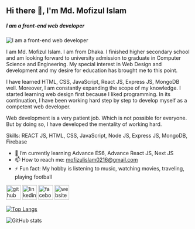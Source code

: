 ## Hi there 👋, I'm Md. Mofizul Islam
##### I am a front-end web developer
![I am a front-end web developer](https://media-exp1.licdn.com/dms/image/C4E16AQHcVNZjfpbfZA/profile-displaybackgroundimage-shrink_200_800/0/1638113116838?e=1643846400&v=beta&t=D9Mkb3rgN1Zzdc8JO-qqqN1KFLzZ523nNtlKhd3EGKg)

I am Md. Mofizul Islam. I am from Dhaka. I finished higher secondary school and am looking forward to university admission to graduate in Computer Science and Engineering. My special interest in Web Design and development and my desire for education has brought me to this point.

I have learned HTML, CSS, JavaScript, React JS, Express JS, MongoDB well. Moreover, I am constantly expanding the scope of my knowledge. I started learning web design first because I liked programming. In its continuation, I have been working hard step by step to develop myself as a competent web developer.

Web development is a very patient job. Which is not possible for everyone. But by doing so, I have developed the mentality of working hard.

Skills: REACT JS, HTML, CSS, JavaScript, Node JS, Express JS, MongoDB, Firebase

- 🌱 I’m currently learning Advance ES6, Advance React JS, Next JS 
- 📫 How to reach me: mofizulislam0216@gmail.com 
- ⚡ Fun fact: My hobby is listening to music, watching movies, traveling, playing football 


[<img src='https://cdn.jsdelivr.net/npm/simple-icons@3.0.1/icons/github.svg' alt='github' height='40'>](https://github.com/coders-sohan)  [<img src='https://cdn.jsdelivr.net/npm/simple-icons@3.0.1/icons/linkedin.svg' alt='linkedin' height='40'>](https://www.linkedin.com/in/mofizulislam/)  [<img src='https://cdn.jsdelivr.net/npm/simple-icons@3.0.1/icons/facebook.svg' alt='facebook' height='40'>](https://www.facebook.com/mi.sohan.0216)  [<img src='https://cdn.jsdelivr.net/npm/simple-icons@3.0.1/icons/icloud.svg' alt='website' height='40'>](https://sohan.pro)  

[![Top Langs](https://github-readme-stats.vercel.app/api/top-langs/?username=coders-sohan)](https://github.com/anuraghazra/github-readme-stats)

![GitHub stats](https://github-readme-stats.vercel.app/api?username=coders-sohan&show_icons=true)
